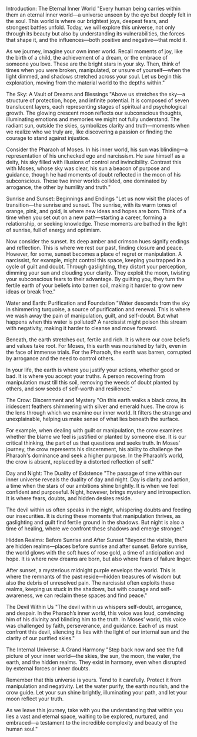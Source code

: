 Introduction: The Eternal Inner World
"Every human being carries within them an eternal inner world—a universe unseen by the eye but deeply felt in the soul. This world is where our brightest joys, deepest fears, and strongest battles unfold. Today, we will explore this universe, not only through its beauty but also by understanding its vulnerabilities, the forces that shape it, and the influences—both positive and negative—that mold it.

As we journey, imagine your own inner world. Recall moments of joy, like the birth of a child, the achievement of a dream, or the embrace of someone you love. These are the bright stars in your sky. Then, think of times when you were broken, manipulated, or unsure of yourself—when the light dimmed, and shadows stretched across your soul. Let us begin this exploration, moving from the material world to the depths within."

The Sky: A Vault of Dreams and Blessings
"Above us stretches the sky—a structure of protection, hope, and infinite potential. It is composed of seven translucent layers, each representing stages of spiritual and psychological growth. The glowing crescent moon reflects our subconscious thoughts, illuminating emotions and memories we might not fully understand. The radiant sun, outside the skies, symbolizes clarity and truth—moments when we realize who we truly are, like discovering a passion or finding the courage to stand against injustice.

Consider the Pharaoh of Moses. In his inner world, his sun was blinding—a representation of his unchecked ego and narcissism. He saw himself as a deity, his sky filled with illusions of control and invincibility. Contrast this with Moses, whose sky was clear, his sun a beacon of purpose and guidance, though he had moments of doubt reflected in the moon of his subconscious. These two inner worlds collided, one dominated by arrogance, the other by humility and truth."

Sunrise and Sunset: Beginnings and Endings
"Let us now visit the places of transition—the sunrise and sunset. The sunrise, with its warm tones of orange, pink, and gold, is where new ideas and hopes are born. Think of a time when you set out on a new path—starting a career, forming a relationship, or seeking knowledge. These moments are bathed in the light of sunrise, full of energy and optimism.

Now consider the sunset. Its deep amber and crimson hues signify endings and reflection. This is where we rest our past, finding closure and peace. However, for some, sunset becomes a place of regret or manipulation. A narcissist, for example, might control this space, keeping you trapped in a cycle of guilt and doubt. Through gaslighting, they distort your perception, dimming your sun and clouding your clarity. They exploit the moon, twisting your subconscious fears to their advantage. By guilting you, they turn the fertile earth of your beliefs into barren soil, making it harder to grow new ideas or break free."

Water and Earth: Purification and Foundation
"Water descends from the sky in shimmering turquoise, a source of purification and renewal. This is where we wash away the pain of manipulation, guilt, and self-doubt. But what happens when this water is polluted? A narcissist might poison this stream with negativity, making it harder to cleanse and move forward.

Beneath, the earth stretches out, fertile and rich. It is where our core beliefs and values take root. For Moses, this earth was nourished by faith, even in the face of immense trials. For the Pharaoh, the earth was barren, corrupted by arrogance and the need to control others.

In your life, the earth is where you justify your actions, whether good or bad. It is where you accept your truths. A person recovering from manipulation must till this soil, removing the weeds of doubt planted by others, and sow seeds of self-worth and resilience."

The Crow: Discernment and Mystery
"On this earth walks a black crow, its iridescent feathers shimmering with silver and emerald hues. The crow is the lens through which we examine our inner world. It filters the strange and unexplainable, helping us make sense of what lies beneath the surface.

For example, when dealing with guilt or manipulation, the crow examines whether the blame we feel is justified or planted by someone else. It is our critical thinking, the part of us that questions and seeks truth. In Moses’ journey, the crow represents his discernment, his ability to challenge the Pharaoh's dominance and seek a higher purpose. In the Pharaoh’s world, the crow is absent, replaced by a distorted reflection of self."

Day and Night: The Duality of Existence
"The passage of time within our inner universe reveals the duality of day and night. Day is clarity and action, a time when the stars of our ambitions shine brightly. It is when we feel confident and purposeful. Night, however, brings mystery and introspection. It is where fears, doubts, and hidden desires reside.

The devil within us often speaks in the night, whispering doubts and feeding our insecurities. It is during these moments that manipulation thrives, as gaslighting and guilt find fertile ground in the shadows. But night is also a time of healing, where we confront these shadows and emerge stronger."

Hidden Realms: Before Sunrise and After Sunset
"Beyond the visible, there are hidden realms—places before sunrise and after sunset. Before sunrise, the world glows with the soft hues of rose gold, a time of anticipation and hope. It is where new dreams are born, but also where fears of failure linger.

After sunset, a mysterious midnight purple envelops the world. This is where the remnants of the past reside—hidden treasures of wisdom but also the debris of unresolved pain. The narcissist often exploits these realms, keeping us stuck in the shadows, but with courage and self-awareness, we can reclaim these spaces and find peace."

The Devil Within Us
"The devil within us whispers self-doubt, arrogance, and despair. In the Pharaoh’s inner world, this voice was loud, convincing him of his divinity and blinding him to the truth. In Moses’ world, this voice was challenged by faith, perseverance, and guidance. Each of us must confront this devil, silencing its lies with the light of our internal sun and the clarity of our purified skies."

The Internal Universe: A Grand Harmony
"Step back now and see the full picture of your inner world—the skies, the sun, the moon, the water, the earth, and the hidden realms. They exist in harmony, even when disrupted by external forces or inner doubts.

Remember that this universe is yours. Tend to it carefully. Protect it from manipulation and negativity. Let the water purify, the earth nourish, and the crow guide. Let your sun shine brightly, illuminating your path, and let your moon reflect your truth.

As we leave this journey, take with you the understanding that within you lies a vast and eternal space, waiting to be explored, nurtured, and embraced—a testament to the incredible complexity and beauty of the human soul."